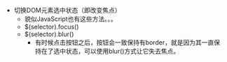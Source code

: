 * 切换DOM元素选中状态（即改变焦点）
    * 貌似JavaScript也有这些方法。。。
    * $(selector).focus()
    * $(selector).blur()
        * 有时候点击按钮之后，按钮会一致保持有border，就是因为其一直保持在了选中状态，可以使用blur()方式让它失去焦点。